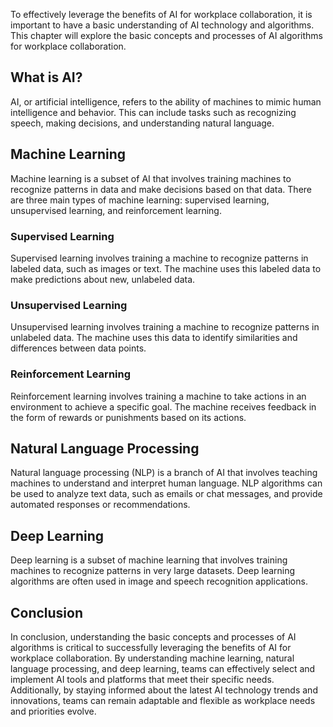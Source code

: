 

To effectively leverage the benefits of AI for workplace collaboration, it is important to have a basic understanding of AI technology and algorithms. This chapter will explore the basic concepts and processes of AI algorithms for workplace collaboration.

What is AI?
-----------

AI, or artificial intelligence, refers to the ability of machines to mimic human intelligence and behavior. This can include tasks such as recognizing speech, making decisions, and understanding natural language.

Machine Learning
----------------

Machine learning is a subset of AI that involves training machines to recognize patterns in data and make decisions based on that data. There are three main types of machine learning: supervised learning, unsupervised learning, and reinforcement learning.

### Supervised Learning

Supervised learning involves training a machine to recognize patterns in labeled data, such as images or text. The machine uses this labeled data to make predictions about new, unlabeled data.

### Unsupervised Learning

Unsupervised learning involves training a machine to recognize patterns in unlabeled data. The machine uses this data to identify similarities and differences between data points.

### Reinforcement Learning

Reinforcement learning involves training a machine to take actions in an environment to achieve a specific goal. The machine receives feedback in the form of rewards or punishments based on its actions.

Natural Language Processing
---------------------------

Natural language processing (NLP) is a branch of AI that involves teaching machines to understand and interpret human language. NLP algorithms can be used to analyze text data, such as emails or chat messages, and provide automated responses or recommendations.

Deep Learning
-------------

Deep learning is a subset of machine learning that involves training machines to recognize patterns in very large datasets. Deep learning algorithms are often used in image and speech recognition applications.

Conclusion
----------

In conclusion, understanding the basic concepts and processes of AI algorithms is critical to successfully leveraging the benefits of AI for workplace collaboration. By understanding machine learning, natural language processing, and deep learning, teams can effectively select and implement AI tools and platforms that meet their specific needs. Additionally, by staying informed about the latest AI technology trends and innovations, teams can remain adaptable and flexible as workplace needs and priorities evolve.
